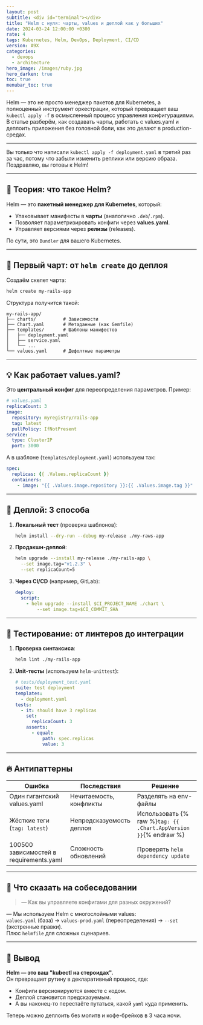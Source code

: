 ```yaml
---
layout: post
subtitle: <div id="terminal"></div>
title: "Helm с нуля: чарты, values и деплой как у больших"
date: 2024-03-24 12:00:00 +0300
rate: 4
tags: Kubernetes, Helm, DevOps, Deployment, CI/CD
version: A9X
categories:
  - devops
  - architecture
hero_image: /images/ruby.jpg
hero_darken: true
toc: true
menubar_toc: true
---
```

Helm — это не просто менеджер пакетов для Kubernetes, а полноценный инструмент оркестрации, который превращает ваш `kubectl apply -f` в осмысленный процесс управления конфигурациями. В статье разберём, как создавать чарты, работать с values.yaml и деплоить приложения без головной боли, как это делают в production-средах.

---
Вы только что написали `kubectl apply -f deployment.yaml` в третий раз за час, потому что забыли изменить реплики или версию образа.  
Поздравляю, вы готовы к Helm!

---

## 🧠 Теория: что такое Helm?

Helm — это **пакетный менеджер для Kubernetes**, который:
- Упаковывает манифесты в **чарты** (аналогично `.deb`/`.rpm`).
- Позволяет параметризировать конфиги через **values.yaml**.
- Управляет версиями через **релизы** (releases).

По сути, это `Bundler` для вашего Kubernetes.

---

## 🔧 Первый чарт: от `helm create` до деплоя

Создаём скелет чарта:

```bash
helm create my-rails-app
```

Структура получится такой:

```
my-rails-app/
├── charts/          # Зависимости
├── Chart.yaml       # Метаданные (как Gemfile)
├── templates/       # Шаблоны манифестов
│   ├── deployment.yaml
│   ├── service.yaml
│   └── ...
└── values.yaml      # Дефолтные параметры
```

---

## 💡 Как работает values.yaml?

Это **центральный конфиг** для переопределения параметров. Пример:

```yaml
# values.yaml
replicaCount: 3
image:
  repository: myregistry/rails-app
  tag: latest
  pullPolicy: IfNotPresent
service:
  type: ClusterIP
  port: 3000
```

А в шаблоне (`templates/deployment.yaml`) используем так:

```yaml
spec:
  replicas: {{ .Values.replicaCount }}
  containers:
    - image: "{{ .Values.image.repository }}:{{ .Values.image.tag }}"
```

---

## 🚀 Деплой: 3 способа

1. **Локальный тест** (проверка шаблонов):
   ```bash
   helm install --dry-run --debug my-release ./my-raws-app
   ```

2. **Продакшн-деплой**:
   ```bash
   helm upgrade --install my-release ./my-rails-app \
     --set image.tag="v1.2.3" \
     --set replicaCount=5
   ```

3. **Через CI/CD** (например, GitLab):
   ```yaml
   deploy:
     script:
       - helm upgrade --install $CI_PROJECT_NAME ./chart \
           --set image.tag=$CI_COMMIT_SHA
   ```

---

## 🧪 Тестирование: от линтеров до интеграции

1. **Проверка синтаксиса**:
   ```bash
   helm lint ./my-rails-app
   ```

2. **Unit-тесты** (используем `helm-unittest`):

   ```yaml
   # tests/deployment_test.yaml
   suite: test deployment
   templates:
     - deployment.yaml
   tests:
     - it: should have 3 replicas
       set:
         replicaCount: 3
       asserts:
         - equal:
             path: spec.replicas
             value: 3
   ```

---

## 🔥 Антипаттерны

| Ошибка                          | Последствия                     | Решение                                     |
|---------------------------------|---------------------------------|---------------------------------------------|
| Один гигантский values.yaml     | Нечитаемость, конфликты         | Разделять на env-файлы                      |
| Жёсткие теги (`tag: latest`)    | Непредсказуемость деплоя        | Использовать {% raw %}`tag: {{ .Chart.AppVersion }}`{% endraw %} |
| 100500 зависимостей в requirements.yaml | Сложность обновлений | Проверять `helm dependency update`          |

---

## 🎤 Что сказать на собеседовании

> — Как вы управляете конфигами для разных окружений?

— Мы используем Helm с многослойными values:  
`values.yaml` (база) → `values-prod.yaml` (переопределения) → `--set` (экстренные правки).  
Плюс `helmfile` для сложных сценариев.

---

## 🧾 Вывод

**Helm — это ваш "kubectl на стероидах".**  
Он превращает рутину в декларативный процесс, где:
- Конфиги версионируются вместе с кодом.
- Деплой становится предсказуемым.
- А вы наконец-то перестаёте путаться, какой `yaml` куда применить.

Теперь можно деплоить без молитв и кофе-брейков в 3 часа ночи.
